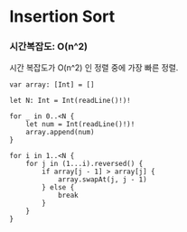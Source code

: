# Insertion Sort
### 시간복잡도: O(n^2)

시간 복잡도가 O(n^2) 인 정렬 중에 가장 빠른 정렬.

```
var array: [Int] = []

let N: Int = Int(readLine()!)!

for _ in 0..<N {
    let num = Int(readLine()!)!
    array.append(num)
}

for i in 1..<N {
    for j in (1...i).reversed() {
        if array[j - 1] > array[j] {
            array.swapAt(j, j - 1)
        } else {
            break
        }
    }
}
```
